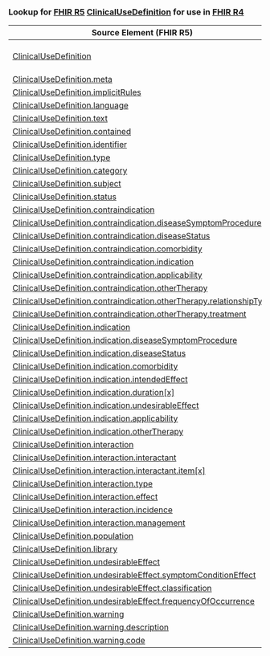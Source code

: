 ### Lookup for [FHIR R5](https://hl7.org/fhir/R5/) [ClinicalUseDefinition](https://hl7.org/fhir/R5/ClinicalUseDefinition.html) for use in [FHIR R4](https://hl7.org/fhir/R4/)

| Source Element (FHIR R5) | Usage | Target |
| -------------- | ----- | ------ |
| [ClinicalUseDefinition](https://hl7.org/fhir/R5/ClinicalUseDefinition.html#resource) | `UseExtension` | [http://hl7.org/fhir/5.0/StructureDefinition/extension-ClinicalUseDefinition](StructureDefinition-ext-R5-ClinicalUseDefinition.html) |
| [ClinicalUseDefinition.meta](https://hl7.org/fhir/R5/ClinicalUseDefinition.html#resource) | `UseBasicElement` | [Basic.meta](https://hl7.org/fhir/R4/Basic.html#resource) |
| [ClinicalUseDefinition.implicitRules](https://hl7.org/fhir/R5/ClinicalUseDefinition.html#resource) | `UseBasicElement` | [Basic.implicitRules](https://hl7.org/fhir/R4/Basic.html#resource) |
| [ClinicalUseDefinition.language](https://hl7.org/fhir/R5/ClinicalUseDefinition.html#resource) | `UseBasicElement` | [Basic.language](https://hl7.org/fhir/R4/Basic.html#resource) |
| [ClinicalUseDefinition.text](https://hl7.org/fhir/R5/ClinicalUseDefinition.html#resource) | `UseBasicElement` | [Basic.text](https://hl7.org/fhir/R4/Basic.html#resource) |
| [ClinicalUseDefinition.contained](https://hl7.org/fhir/R5/ClinicalUseDefinition.html#resource) | `UseBasicElement` | [Basic.contained](https://hl7.org/fhir/R4/Basic.html#resource) |
| [ClinicalUseDefinition.identifier](https://hl7.org/fhir/R5/ClinicalUseDefinition.html#resource) | `UseBasicElement` | [Basic.identifier](https://hl7.org/fhir/R4/Basic.html#resource) |
| [ClinicalUseDefinition.type](https://hl7.org/fhir/R5/ClinicalUseDefinition.html#resource) | `UseExtensionFromAncestor` | - |
| [ClinicalUseDefinition.category](https://hl7.org/fhir/R5/ClinicalUseDefinition.html#resource) | `UseExtensionFromAncestor` | - |
| [ClinicalUseDefinition.subject](https://hl7.org/fhir/R5/ClinicalUseDefinition.html#resource) | `UseBasicElement` | [Basic.subject](https://hl7.org/fhir/R4/Basic.html#resource) |
| [ClinicalUseDefinition.status](https://hl7.org/fhir/R5/ClinicalUseDefinition.html#resource) | `UseExtensionFromAncestor` | - |
| [ClinicalUseDefinition.contraindication](https://hl7.org/fhir/R5/ClinicalUseDefinition.html#resource) | `UseExtensionFromAncestor` | - |
| [ClinicalUseDefinition.contraindication.diseaseSymptomProcedure](https://hl7.org/fhir/R5/ClinicalUseDefinition.html#resource) | `UseExtensionFromAncestor` | - |
| [ClinicalUseDefinition.contraindication.diseaseStatus](https://hl7.org/fhir/R5/ClinicalUseDefinition.html#resource) | `UseExtensionFromAncestor` | - |
| [ClinicalUseDefinition.contraindication.comorbidity](https://hl7.org/fhir/R5/ClinicalUseDefinition.html#resource) | `UseExtensionFromAncestor` | - |
| [ClinicalUseDefinition.contraindication.indication](https://hl7.org/fhir/R5/ClinicalUseDefinition.html#resource) | `UseExtensionFromAncestor` | - |
| [ClinicalUseDefinition.contraindication.applicability](https://hl7.org/fhir/R5/ClinicalUseDefinition.html#resource) | `UseExtensionFromAncestor` | - |
| [ClinicalUseDefinition.contraindication.otherTherapy](https://hl7.org/fhir/R5/ClinicalUseDefinition.html#resource) | `UseExtensionFromAncestor` | - |
| [ClinicalUseDefinition.contraindication.otherTherapy.relationshipType](https://hl7.org/fhir/R5/ClinicalUseDefinition.html#resource) | `UseExtensionFromAncestor` | - |
| [ClinicalUseDefinition.contraindication.otherTherapy.treatment](https://hl7.org/fhir/R5/ClinicalUseDefinition.html#resource) | `UseExtensionFromAncestor` | - |
| [ClinicalUseDefinition.indication](https://hl7.org/fhir/R5/ClinicalUseDefinition.html#resource) | `UseExtensionFromAncestor` | - |
| [ClinicalUseDefinition.indication.diseaseSymptomProcedure](https://hl7.org/fhir/R5/ClinicalUseDefinition.html#resource) | `UseExtensionFromAncestor` | - |
| [ClinicalUseDefinition.indication.diseaseStatus](https://hl7.org/fhir/R5/ClinicalUseDefinition.html#resource) | `UseExtensionFromAncestor` | - |
| [ClinicalUseDefinition.indication.comorbidity](https://hl7.org/fhir/R5/ClinicalUseDefinition.html#resource) | `UseExtensionFromAncestor` | - |
| [ClinicalUseDefinition.indication.intendedEffect](https://hl7.org/fhir/R5/ClinicalUseDefinition.html#resource) | `UseExtensionFromAncestor` | - |
| [ClinicalUseDefinition.indication.duration[x]](https://hl7.org/fhir/R5/ClinicalUseDefinition.html#resource) | `UseExtensionFromAncestor` | - |
| [ClinicalUseDefinition.indication.undesirableEffect](https://hl7.org/fhir/R5/ClinicalUseDefinition.html#resource) | `UseExtensionFromAncestor` | - |
| [ClinicalUseDefinition.indication.applicability](https://hl7.org/fhir/R5/ClinicalUseDefinition.html#resource) | `UseExtensionFromAncestor` | - |
| [ClinicalUseDefinition.indication.otherTherapy](https://hl7.org/fhir/R5/ClinicalUseDefinition.html#resource) | `UseExtensionFromAncestor` | - |
| [ClinicalUseDefinition.interaction](https://hl7.org/fhir/R5/ClinicalUseDefinition.html#resource) | `UseExtensionFromAncestor` | - |
| [ClinicalUseDefinition.interaction.interactant](https://hl7.org/fhir/R5/ClinicalUseDefinition.html#resource) | `UseExtensionFromAncestor` | - |
| [ClinicalUseDefinition.interaction.interactant.item[x]](https://hl7.org/fhir/R5/ClinicalUseDefinition.html#resource) | `UseExtensionFromAncestor` | - |
| [ClinicalUseDefinition.interaction.type](https://hl7.org/fhir/R5/ClinicalUseDefinition.html#resource) | `UseExtensionFromAncestor` | - |
| [ClinicalUseDefinition.interaction.effect](https://hl7.org/fhir/R5/ClinicalUseDefinition.html#resource) | `UseExtensionFromAncestor` | - |
| [ClinicalUseDefinition.interaction.incidence](https://hl7.org/fhir/R5/ClinicalUseDefinition.html#resource) | `UseExtensionFromAncestor` | - |
| [ClinicalUseDefinition.interaction.management](https://hl7.org/fhir/R5/ClinicalUseDefinition.html#resource) | `UseExtensionFromAncestor` | - |
| [ClinicalUseDefinition.population](https://hl7.org/fhir/R5/ClinicalUseDefinition.html#resource) | `UseExtensionFromAncestor` | - |
| [ClinicalUseDefinition.library](https://hl7.org/fhir/R5/ClinicalUseDefinition.html#resource) | `UseExtensionFromAncestor` | - |
| [ClinicalUseDefinition.undesirableEffect](https://hl7.org/fhir/R5/ClinicalUseDefinition.html#resource) | `UseExtensionFromAncestor` | - |
| [ClinicalUseDefinition.undesirableEffect.symptomConditionEffect](https://hl7.org/fhir/R5/ClinicalUseDefinition.html#resource) | `UseExtensionFromAncestor` | - |
| [ClinicalUseDefinition.undesirableEffect.classification](https://hl7.org/fhir/R5/ClinicalUseDefinition.html#resource) | `UseExtensionFromAncestor` | - |
| [ClinicalUseDefinition.undesirableEffect.frequencyOfOccurrence](https://hl7.org/fhir/R5/ClinicalUseDefinition.html#resource) | `UseExtensionFromAncestor` | - |
| [ClinicalUseDefinition.warning](https://hl7.org/fhir/R5/ClinicalUseDefinition.html#resource) | `UseExtensionFromAncestor` | - |
| [ClinicalUseDefinition.warning.description](https://hl7.org/fhir/R5/ClinicalUseDefinition.html#resource) | `UseExtensionFromAncestor` | - |
| [ClinicalUseDefinition.warning.code](https://hl7.org/fhir/R5/ClinicalUseDefinition.html#resource) | `UseExtensionFromAncestor` | - |
